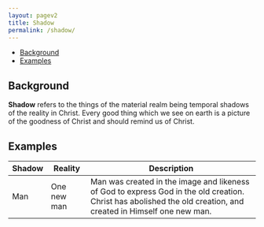 ```yaml
---
layout: pagev2
title: Shadow
permalink: /shadow/
---
```

- [Background](#background)
- [Examples](#examples)

## Background

**Shadow** refers to the things of the material realm being temporal shadows of the reality in Christ. Every good thing which we see on earth is a picture of the goodness of Christ and should remind us of Christ.

## Examples

| Shadow | Reality | Description |
| --- | --- | --- |
| Man | One new man | Man was created in the image and likeness of God to express God in the old creation. Christ has abolished the old creation, and created in Himself one new man. |